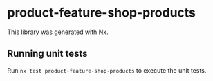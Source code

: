 # product-feature-shop-products

This library was generated with [Nx](https://nx.dev).

## Running unit tests

Run `nx test product-feature-shop-products` to execute the unit tests.
